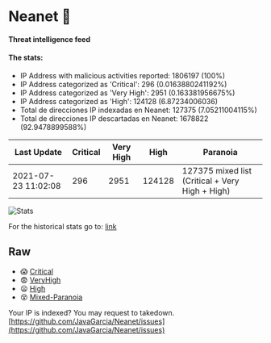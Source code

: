 # Neanet :hocho:
#### Threat intelligence feed
#### The stats:

- IP Address with malicious activities reported: 1806197 (100%)
- IP Address categorized as 'Critical':  296 (0.0163880241192%)
- IP Address categorized as 'Very High':  2951 (0.163381956675%)
- IP Address categorized as 'High':  124128 (6.87234006036)
- Total de direcciones IP indexadas en Neanet:  127375 (7.05211004115%)
- Total de direcciones IP descartadas en Neanet:  1678822 (92.9478899588%)

| Last Update | Critical | Very High | High | Paranoia |
| --- | --- | --- | --- | --- |
| 2021-07-23 11:02:08 | 296 | 2951 | 124128 | 127375 mixed list (Critical + Very High + High)|

![Stats](https://docs.google.com/spreadsheets/d/e/2PACX-1vSnaNMIXVabIpDJjufMlzH7poXnshF3mgd8Is1g9ytUEzVsP5my4Trn8f-xkoLLQ38xpL3HtmUexLo6/pubchart?oid=501124687&format=image)

For the historical stats go to: [link](/stats.csv)
## Raw
- :scream: [Critical](https://raw.githubusercontent.com/JavaGarcia/Neanet/master/blacklists/neanet_critical.txt)
- :fearful: [VeryHigh](https://raw.githubusercontent.com/JavaGarcia/Neanet/master/blacklists/neanet_veryHigh.txtt)
- :frowning: [High](https://raw.githubusercontent.com/JavaGarcia/Neanet/master/blacklists/neanet_high.txt)
- :dizzy_face: [Mixed-Paranoia](https://raw.githubusercontent.com/JavaGarcia/Neanet/master/blacklists/neanet_all.txt)


Your IP is indexed? You may request to takedown. [https://github.com/JavaGarcia/Neanet/issues](https://github.com/JavaGarcia/Neanet/issues)


























































































































































































































































































































































































































































































































































































































































































































































































































































































































































































































































































































































































































































































































































































































































































































































































































































































































































































































































































































































































































































































































































































































































































































































































































































































































































































































































































































































































































































































































































































































































































































































































































































































































































































































































































































































































































































































































































































































































































































































































































































































































































































































































































































































































































































































































































































































































































































































































































































































































































































































































































































































































































































































































































































































































































































































































































































































































































































































































































































































































































































































































































































































































































































































































































































































































































































































































































































































































































































































































































































































































































































































































































































































































































































































































































































































































































































































































































































































































































































































